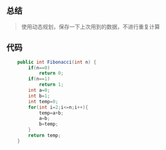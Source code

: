 ## 总结

> 使用动态规划，保存一下上次用到的数据，不进行重复计算

## 代码

```java
    public int Fibonacci(int n) {
        if(n==0)
            return 0;
        if(n==1)
            return 1;
        int a=0;
        int b=1;
        int temp=0;
        for(int i=2;i<=n;i++){
            temp=a+b;
            a=b;
            b=temp;
        }
        return temp;
    }
 ```
